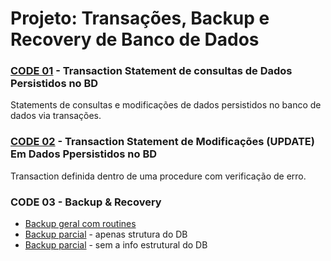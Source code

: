 # Projeto: Transações, Backup e Recovery de Banco de Dados

### [CODE 01](https://github.com/83Rafa/Diagrama-Entidade-Relacionamento/blob/main/transacoes_e_transacoes_com_procedures.sql) - Transaction Statement de consultas de Dados Persistidos no BD
Statements de consultas e modificações de dados persistidos no banco de dados via transações.  

### [CODE 02](https://github.com/83Rafa/Diagrama-Entidade-Relacionamento/blob/main/transacoes_e_transacoes_com_procedures.sql) - Transaction Statement de Modificações (UPDATE) Em Dados Ppersistidos no BD
Transaction definida dentro de uma procedure com verificação de erro.


### CODE 03 - Backup & Recovery
- [Backup geral com routines](https://github.com/83Rafa/Diagrama-Entidade-Relacionamento/blob/main/ecommerce_backup.sql)
- [Backup parcial](https://github.com/83Rafa/Diagrama-Entidade-Relacionamento/blob/main/ecommerce_no_data_backup.sql) - apenas strutura do DB
- [Backup parcial](https://github.com/83Rafa/Diagrama-Entidade-Relacionamento/blob/main/ecommerce_no_info_backup.sql) - sem a info estrutural do DB
